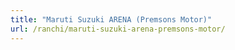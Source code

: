 ```yaml
---
title: "Maruti Suzuki ARENA (Premsons Motor)"
url: /ranchi/maruti-suzuki-arena-premsons-motor/
---
```

